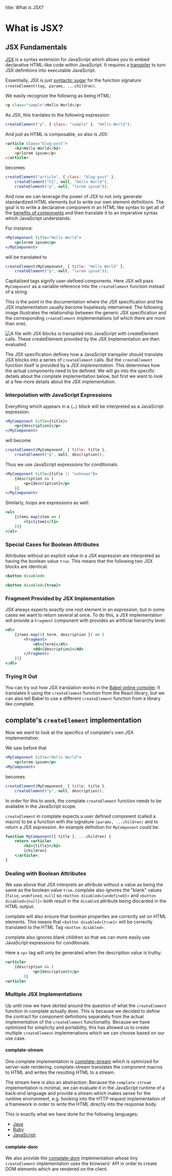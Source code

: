 title: What is JSX?

What is JSX?
============

JSX Fundamentals
----------------

[JSX](https://facebook.github.io/jsx/) is a syntax extension for JavaScript
which allows you to embed declarative HTML-like code within JavaScript.
It requires a
[transpiler](https://en.wikipedia.org/wiki/Source-to-source_compiler) to
turn JSX definitions into executable JavaScript.

Essentially, JSX is just [syntactic sugar](https://reactjs.org/docs/jsx-in-depth.html)
for the function signature `createElement(tag, params, ...children)`.

We easily recognize the following as being HTML:

```html
<p class="sample">Hello World</p>
```

As JSX, this tranlates to the following expression:

```javascript
createElement("p", { class: "sample" }, "Hello World");
```

And just as HTML is composable, so also is JSX:

```html
<article class="blog-post">
    <h2>Hello World</h2>
    <p>lorem ipsum</p>
</article>
```

becomes

```javascript
createElement("article", { class: "blog-post" },
    createElement("h2", null, "Hello World"),
    createElement("p", null, "lorem ipsum"));
```

And now we can leverage the power of JSX to not only generate standardized HTML
elements but to write our own element definitions.
The goal is to write a declarative component in an HTML like syntax to get all of
the [benefits of components](rationale.html) and then translate it to an imperative
syntax which JavaScript understands.

For instance:

```jsx
<MyComponent title="Hello World">
    <p>lorem ipsum</p>
</MyComponent>
```

will be translated to

```javascript
createElement(MyComponent, { title: "Hello World" },
    createElement("p", null, "lorem ipsum"));
```

Capitalized tags signify user-defined components. Here JSX will pass
`MyComponent` as a variable reference into the `createElement` function instead
of a string.

This is the point in the documentation where the JSX specification and the
JSX implementation usually become hopelessly intertwined.
The following image illustrates the relationship between the generic JSX
specification and the corresponding `createElement` implementations (of which
there are more than one).

![A file with JSX blocks is transpiled into JavaScript with createElement calls. These createElement provided by the JSX Implementation are then evaluated](jsx-transpilation-and-execution.svg)

The JSX specification defines how a JavaScript transpiler should translate JSX blocks
into a series of `createElement` calls. But the `createElement` function
itself is provided by a JSX _implementation_. This determines how the actual components
need to be defined. We will go into the specific details about the complate
implementation below, but first we want to look at a few more details about the
JSX implementation.

<!--
	here I want HTML so that I can define an anchor element to the section and
	link to it!
-->

### Interpolation with JavaScript Expressions

Everything which appears in a `{…}` block will be interpreted as a JavaScript
expression.

```jsx
<MyComponent title={title}>
    <p>{description}</p>
</MyComponent>
```

will become

```javascript
createElement(MyComponent, { title: title },
    createElement("p", null, description));
```

Thus we use JavaScript expressions for conditionals:

```jsx
<MyComponent title={title || "unknown"}>
    {description && (
        <p>{description}</p>
    )}
</MyComponent>
```

Similarly, loops are expressions as well:

```jsx
<ul>
    {items.map(item => (
        <li>{item}</li>
    ))}
</ul>
```

### Special Cases for Boolean Attributes

Attributes without an explicit value in a JSX expression are interpreted as
having the boolean value `true`. This means that the following two JSX blocks
are identical:

```jsx
<button disabled>
```

```jsx
<button disabled={true}>
```

### Fragment Provided by JSX Implementation

JSX always expects exactly one root element in an expression, but in some cases
we want to return several at once. To do this, a JSX implementation will
provide a `Fragment` component with provides an artificial hierarchy level.

```jsx
<dl>
    {items.map(({ term, description }) => (
        <Fragment>
            <dt>{term}</dt>
            <dd>{description}</dd>
        </Fragment>
    ))}
</dl>
```

### Trying It Out

You can try out how JSX translation works in the
[Babel online compiler](https://babeljs.io/repl#?babili=false&browsers=&build=&builtIns=false&spec=false&loose=false&code_lz=DwWQngwg9gtgDlAdgU0QFwARoJZoDbIC8ARABLJ55QYDqUATngCbEB8AUAJDBytX3IYGbHADOAVxjAA9L3Yzw0eElRpWQA&debug=false&forceAllTransforms=false&shippedProposals=false&circleciRepo=&evaluate=false&fileSize=false&timeTravel=false&sourceType=module&lineWrap=true&presets=es2015%2Creact%2Cstage-2&prettier=false&targets=&version=7.7.3&externalPlugins=).
It translates it using the `createElement` function from the React library,
but we can also tell Babel to use a different `createElement` function from a
library like complate.


complate's `createElement` implementation
-----------------------------------------

Now we want to look at the specifics of complate's own JSX implementation.

We saw before that

```jsx
<MyComponent title="Hello World">
    <p>lorem ipsum</p>
<MyComponent>
```

becomes

```javascript
createElement(MyComponent, { title: title },
    createElement("p", null, description));
```

In order for this to work, the complate `createElement` function needs
to be available in the JavaScript scope.

`createElement` in complate expects a user defined component (called a macro)
to be a function with the signature `(params, ...children)` and to return a JSX
expression. An example definition for `MyComponent` could be:

```jsx
function MyComponent({ title }, ...children) {
    return <article>
        <h2>{title}</h2>
        {children}
    </article>;
}
```

### Dealing with Boolean Attributes

We saw above that JSX interprets an attribute without a value as being
the same as the boolean value `true`. complate also ignores the "blank"
values (`false`, `undefined`, `null`) so `<button disabled={undefined}>`
and `<button disabled={null}>` both result in the `disabled` attribute
being discarded in the HTML output.

complate will also ensure that boolean properties are correctly set on
HTML elements. This means that `<button disabled={true}>` will be
correctly translated to the HTML Tag `<button disabled>`.

complate also ignores blank children so that we can more easily use
JavaScript expressions for conditionals.

Here a `<p>` tag will only be generated when the description value
is truthy:

```jsx
<article>
    {description && (
		    <p>{description}</p>
		)}
<article>
```

### Multiple JSX Implementations

Up until now we have skirted around the question of what the `createElement`
function in complate actually does. This is because we decided to define the
contract for component definitions separately from the actual implementation
of the `createElement` functionality. Because we have optimized for simplicity
and portability, this has allowed us to create multiple `createElement`
implemenations which we can choose based on our use case.

#### complate-stream

One complate implementation is
[complate-stream](https://github.com/complate/complate-stream) which is
optimized for server-side rendering. complate-stream translates the
component macros to HTML and writes the resulting HTML to a stream.

The stream here is also an abstraction: Because the `complate-stream`
implementation is minimal, we can evaluate it in the JavaScript runtime of
a back-end language and provide a stream which makes sense for the
runtime environment, e.g. hooking into the HTTP request implementation of a
framework in order to write the HTML directly into the response body.

This is exactly what we have done for the following languages:

* [Java](https://github.com/complate/complate-java)
* [Ruby](https://github.com/complate/complate-ruby)
* [JavaScript](https://github.com/complate/complate-express)

#### complate-dom

We also provide the
[complate-dom](https://github.com/complate/complate-dom) implementation
whose tiny `createElement` implementation uses the browsers' API in order to create
DOM elements which are rendered on the client.